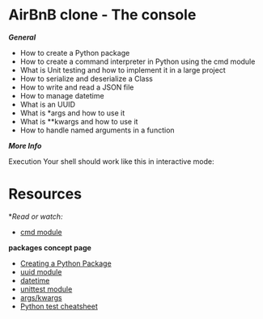 AirBnB clone - The console
===========================

***General***

* How to create a Python package
* How to create a command interpreter in Python using the cmd module
* What is Unit testing and how to implement it in a large project
* How to serialize and deserialize a Class
* How to write and read a JSON file
* How to manage datetime
* What is an UUID
* What is *args and how to use it
* What is **kwargs and how to use it
* How to handle named arguments in a function

***More Info***

Execution
Your shell should work like this in interactive mode:

Resources
==========

**Read or watch:*

* [cmd module](https://docs.python.org/3.4/library/cmd.html)

**packages concept page**

  * [Creating a Python Package](https://www.pythoncentral.io/how-to-create-a-python-package/)
* [uuid module](https://docs.python.org/3.4/library/uuid.html)
* [datetime](https://docs.python.org/3.4/library/datetime.html)
* [unittest module](https://docs.python.org/3.4/library/unittest.html#module-unittest)
* [args/kwargs](https://yasoob.me/2013/08/04/args-and-kwargs-in-python-explained/)
* [Python test cheatsheet](https://www.pythonsheets.com/notes/python-tests.html)
